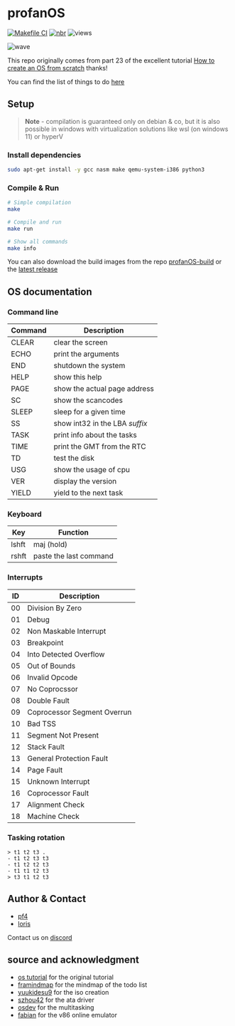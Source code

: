 # profanOS

[![Makefile CI](https://github.com/elydre/profanOS/actions/workflows/makefile.yml/badge.svg)](https://github.com/elydre/profanOS/actions/workflows/makefile.yml)
[![nbr](https://img.shields.io/github/directory-file-count/esolangs/profanOS-build/img?label=release)](https://github.com/esolangs/profanOS-build/tree/main/img)
![views](https://komarev.com/ghpvc/?username=profanOS&label=views)

![wave](https://elydre.github.io/img/profan.svg)

This repo originally comes from part 23 of the excellent tutorial [How to create an OS from scratch](https://github.com/cfenollosa/os-tutorial) thanks!

You can find the list of things to do [here](https://framindmap.org/c/maps/1263862/embed)

## Setup

> **Note** -
> compilation is guaranteed only on debian & co, but
> it is also possible in windows with virtualization
> solutions like wsl (on windows 11) or hyperV

### Install dependencies

```bash
sudo apt-get install -y gcc nasm make qemu-system-i386 python3
```

### Compile & Run

```bash
# Simple compilation
make

# Compile and run
make run

# Show all commands
make info
```

You can also download the build images from the repo [profanOS-build](https://github.com/esolangs/profanOS-build/tree/main/img) or the [latest release](https://github.com/elydre/profanOS/releases/tag/latest)

## OS documentation

### Command line

| Command | Description                     |
|---------|---------------------------------|
| CLEAR   | clear the screen                |
| ECHO    | print the arguments             |
| END     | shutdown the system             |
| HELP    | show this help                  |
| PAGE    | show the actual page address    |
| SC      | show the scancodes              |
| SLEEP   | sleep for a given time          |
| SS      | show int32 in the LBA *suffix*  |
| TASK    | print info about the tasks      |
| TIME    | print the GMT from the RTC      |
| TD      | test the disk                   |
| USG     | show the usage of cpu           |
| VER     | display the version             |
| YIELD   | yield to the next task          |

### Keyboard

| Key   | Function               |
|-------|------------------------|
| lshft | maj (hold)             |
| rshft | paste the last command |

### Interrupts

|  ID  | Description                   |
|------|-------------------------------|
|  00  | Division By Zero              |
|  01  | Debug                         |
|  02  | Non Maskable Interrupt        |
|  03  | Breakpoint                    |
|  04  | Into Detected Overflow        |
|  05  | Out of Bounds                 |
|  06  | Invalid Opcode                |
|  07  | No Coprocssor                 |
|  08  | Double Fault                  |
|  09  | Coprocessor Segment Overrun   |
|  10  | Bad TSS                       |
|  11  | Segment Not Present           |
|  12  | Stack Fault                   |
|  13  | General Protection Fault      |
|  14  | Page Fault                    |
|  15  | Unknown Interrupt             |
|  16  | Coprocessor Fault             |
|  17  | Alignment Check               |
|  18  | Machine Check                 |

### Tasking rotation

```
> t1 t2 t3 .
- t1 t2 t3 t3
- t1 t2 t2 t3
- t1 t1 t2 t3
> t3 t1 t2 t3
```

## Author & Contact

* [pf4](https://github.com/elydre)
* [loris](https://github.com/Lorisredstone)

Contact us on [discord](https://pf4.ddns.net/discord)

## source and acknowledgment

* [os tutorial](https://github.com/cfenollosa/os-tutorial) for the original tutorial
* [framindmap](https://framindmap.org) for the mindmap of the todo list
* [yuukidesu9](https://gitlab.com/yuukidesu9/yuuos) for the iso creation
* [szhou42](https://github.com/szhou42/osdev) for the ata driver
* [osdev](https://wiki.osdev.org/Cooperative_Multitasking) for the multitasking
* [fabian](https://github.com/copy/v86) for the v86 online emulator
